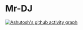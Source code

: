 # Mr-DJ
[![Ashutosh's github activity graph](https://activity-graph.herokuapp.com/graph?username=Mr-DJ)](https://github.com/ashutosh00710/github-readme-activity-graph)
